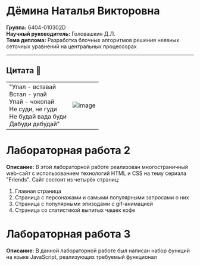 # Дёмина Наталья Викторовна

**Группа:** 6404-010302D  
**Научный руководитель:** Головашкин Д.Л.  
**Тема диплома:** Разработка блочных алгоритмов решения неявных сеточных уравнений на центральных процессорах

---

## Цитата :muscle:

|  |  |
|---------|------------|
| "Упал - вставай  <br> Встал - упай  <br> Упай - чокопай  <br> Не суди, не гуди  <br> Не будай вада буди  <br> Дабуди дабудай" | ![image](https://github.com/user-attachments/assets/b0b12e8e-e6d8-41b2-8d36-429fcbb0b470) |

# Лабораторная работа 2

**Описание:** В этой лабораторной работе реализован многостраничный web-сайт с использованием технологий HTML и CSS на тему сериала "Friends". Сайт состоит из четырёх страниц:
1. Главная страница
2. Страница с персонажами и самыми популярными запросами о них
3. Страница с популярными эпизодами с gif-анимацией
4. Страница со статистикой выпитых чашек кофе

# Лабораторная работа 3

**Описание:** В данной лабораторной работе был написан набор функций на языке JavaScript, реализующих требуемый функционал